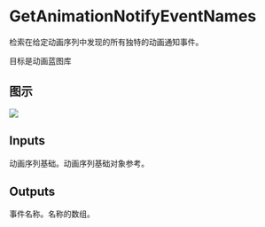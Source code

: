 # GetAnimationNotifyEventNames

检索在给定动画序列中发现的所有独特的动画通知事件。

目标是动画蓝图库

## 图示

![]($-20221218-17523064.png)

## Inputs

动画序列基础。动画序列基础对象参考。 

## Outputs

事件名称。名称的数组。
